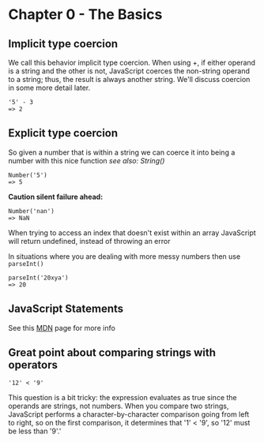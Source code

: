 # Chapter 0 - The Basics

## Implicit type coercion
We call this behavior implicit type coercion. When using +, if either operand is a string and the other is not, JavaScript coerces the non-string operand to a string; thus, the result is always another string. We'll discuss coercion in some more detail later.
```
'5' - 3
=> 2
```

## Explicit type coercion
So given a number that is within a string we can coerce it into being a number with this nice function *see also: String()*
```
Number('5')
=> 5
```
**Caution silent failure ahead:**
```
Number('nan')
=> NaN
```
When trying to access an index that doesn't exist within an array JavaScript will return undefined, instead of throwing an error

In situations where you are dealing with more messy numbers then use `parseInt()`
```
parseInt('20xya')
=> 20
```

## JavaScript Statements
See this [MDN]('https://developer.mozilla.org/en-US/docs/Web/JavaScript/Reference/Statements') page for more info


## Great point about comparing strings with operators
```
'12' < '9'
```
This question is a bit tricky: the expression evaluates as true since the operands are strings, not numbers. When you compare two strings, JavaScript performs a character-by-character comparison going from left to right, so on the first comparison, it determines that '1' < '9', so '12' must be less than '9'.'

